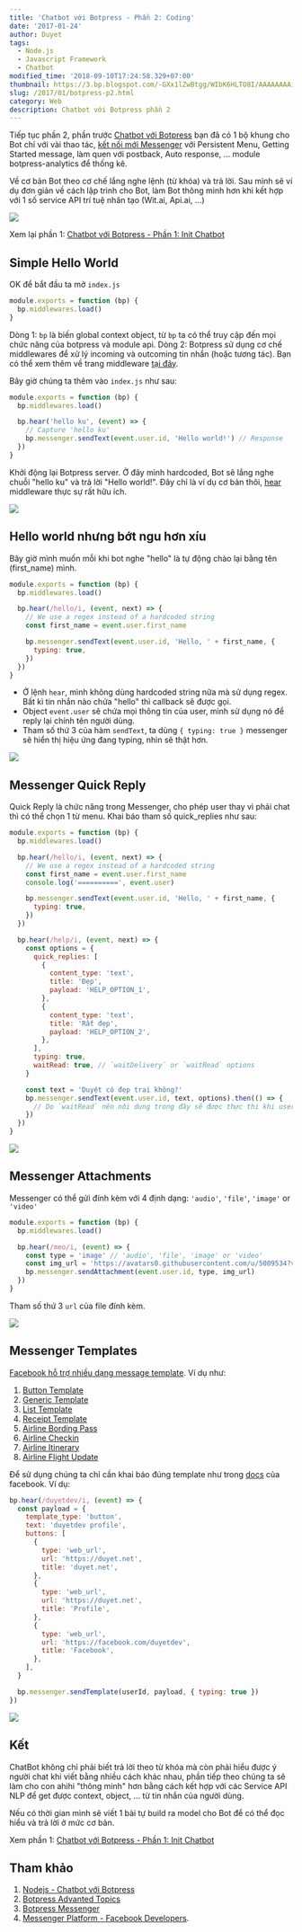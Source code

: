```yaml
---
title: 'Chatbot với Botpress - Phần 2: Coding'
date: '2017-01-24'
author: Duyet
tags:
  - Node.js
  - Javascript Framework
  - Chatbot
modified_time: '2018-09-10T17:24:58.329+07:00'
thumbnail: https://3.bp.blogspot.com/-GXx1lZwBtgg/WIbK6HLTO8I/AAAAAAAAimw/B9qbrjjIQIMC2CxXk1O-xqYAbTMOe4rogCLcB/s1600/screenshot-ui.png
slug: /2017/01/botpress-p2.html
category: Web
description: Chatbot với Botpress phần 2
---
```


Tiếp tục phần 2, phần trước [Chatbot với Botpress](https://blog.duyet.net/2017/01/botpress.html#.WIarsRJ97_g) bạn đã có 1 bộ khung cho Bot chỉ với vài thao tác, [kết nối mới Messenger](https://blog.duyet.net/2017/01/botpress.html#KtniviMessenger) với Persistent Menu, Getting Started message, làm quen với postback, Auto response, ... module botpress-analytics để thống kê.

Về cơ bản Bot theo cơ chế lắng nghe lệnh (từ khóa) và trả lời. Sau mình sẽ ví dụ đơn giản về cách lập trình cho Bot, làm Bot thông minh hơn khi kết hợp với 1 số service API trí tuệ nhân tạo (Wit.ai, Api.ai, ...)

![](https://3.bp.blogspot.com/-GXx1lZwBtgg/WIbK6HLTO8I/AAAAAAAAimw/B9qbrjjIQIMC2CxXk1O-xqYAbTMOe4rogCLcB/s1600/screenshot-ui.png)

Xem lại phần 1: [Chatbot với Botpress - Phần 1: Init Chatbot](https://blog.duyet.net/2017/01/botpress.html#.WJP5QxJ97_g)

## Simple Hello World

OK để bắt đầu ta mở `index.js`

```js
module.exports = function (bp) {
  bp.middlewares.load()
}
```

Dòng 1: `bp` là biến global context object, từ `bp` ta có thể truy cập đến mọi chức năng của botpress và module api.
Dòng 2: Botpress sử dụng cơ chế middlewares để xử lý incoming và outcoming tin nhắn (hoặc tương tác). Bạn có thể xem thêm về trang middleware [tại đây](https://docs.botpress.io/middlewares.html).

Bây giờ chúng ta thêm vào `index.js` như sau:

```js
module.exports = function (bp) {
  bp.middlewares.load()

  bp.hear('hello ku', (event) => {
    // Capture 'hello ku'
    bp.messenger.sendText(event.user.id, 'Hello world!') // Response
  })
}
```

Khởi động lại Botpress server.
Ở đây mình hardcoded, Bot sẽ lắng nghe chuỗi "hello ku" và trả lời "Hello world!". Đây chỉ là ví dụ cơ bản thôi, [hear](https://docs.botpress.io/core-reference.html) middleware thực sự rất hữu ích.

[![](https://1.bp.blogspot.com/--v33owHOC6Y/WIa2ZvmliqI/AAAAAAAAik4/EmA8Lc7XAgMAHGUHanOBtLs3uixdIlN1ACKgB/s640/Screenshot_2017-01-24-09-03-08-630_com.facebook.orca.png)](https://1.bp.blogspot.com/--v33owHOC6Y/WIa2ZvmliqI/AAAAAAAAik4/EmA8Lc7XAgMAHGUHanOBtLs3uixdIlN1ACKgB/s1600/Screenshot_2017-01-24-09-03-08-630_com.facebook.orca.png)

## Hello world nhưng bớt ngu hơn xíu

Bây giờ mình muốn mỗi khi bot nghe "hello" là tự động chào lại bằng tên (first_name) mình.

```js
module.exports = function (bp) {
  bp.middlewares.load()

  bp.hear(/hello/i, (event, next) => {
    // We use a regex instead of a hardcoded string
    const first_name = event.user.first_name

    bp.messenger.sendText(event.user.id, 'Hello, ' + first_name, {
      typing: true,
    })
  })
}
```

- Ở lệnh `hear`, mình không dùng hardcoded string nữa mà sử dụng regex. Bất kì tin nhắn nào chứa "hello" thì callback sẽ được gọi.
- Object `event.user` sẽ chứa mọi thông tin của user, mình sử dụng nó để reply lại chính tên người dùng.
- Tham số thứ 3 của hàm `sendText`, ta dùng `{ typing: true }` messenger sẽ hiển thị hiệu ứng đang typing, nhìn sẽ thật hơn.

[![](https://4.bp.blogspot.com/-8vdkgAPplng/WIa4MtxfARI/AAAAAAAAilM/Ux0PKCpmXHoBui9hYc7fuO6busO4iJIaQCKgB/s640/Screenshot_2017-01-24-09-12-24-681_com.google.android.apps.photos.png)](https://4.bp.blogspot.com/-8vdkgAPplng/WIa4MtxfARI/AAAAAAAAilM/Ux0PKCpmXHoBui9hYc7fuO6busO4iJIaQCKgB/s1600/Screenshot_2017-01-24-09-12-24-681_com.google.android.apps.photos.png)

## Messenger Quick Reply

Quick Reply là chức năng trong Messenger, cho phép user thay vì phải chat thì có thể chọn 1 từ menu. Khai báo tham số quick_replies như sau:

```js
module.exports = function (bp) {
  bp.middlewares.load()

  bp.hear(/hello/i, (event, next) => {
    // We use a regex instead of a hardcoded string
    const first_name = event.user.first_name
    console.log('==========', event.user)

    bp.messenger.sendText(event.user.id, 'Hello, ' + first_name, {
      typing: true,
    })
  })

  bp.hear(/help/i, (event, next) => {
    const options = {
      quick_replies: [
        {
          content_type: 'text',
          title: 'Đẹp',
          payload: 'HELP_OPTION_1',
        },
        {
          content_type: 'text',
          title: 'Rất đẹp',
          payload: 'HELP_OPTION_2',
        },
      ],
      typing: true,
      waitRead: true, // `waitDelivery` or `waitRead` options
    }

    const text = 'Duyệt có đẹp trai không?'
    bp.messenger.sendText(event.user.id, text, options).then(() => {
      // Do `waitRead` nên nội dung trong đây sẽ được thực thi khi user read.
    })
  })
}
```

[![](https://1.bp.blogspot.com/-W7vlccclv-A/WIa9BT5alwI/AAAAAAAAil0/cGrnqfmlv_U-n2xJhOzgcZiZ9u9Oa0qDACKgB/s640/Screenshot_2017-01-24-09-32-42-123_com.facebook.orca.png)](https://1.bp.blogspot.com/-W7vlccclv-A/WIa9BT5alwI/AAAAAAAAil0/cGrnqfmlv_U-n2xJhOzgcZiZ9u9Oa0qDACKgB/s1600/Screenshot_2017-01-24-09-32-42-123_com.facebook.orca.png)

## Messenger Attachments

Messenger có thể gửi đính kèm với 4 định dạng: `'audio'`, `'file'`, `'image'` or `'video'`

```js
module.exports = function (bp) {
  bp.middlewares.load()

  bp.hear(/meo/i, (event) => {
    const type = 'image' // 'audio', 'file', 'image' or 'video'
    const img_url = 'https://avatars0.githubusercontent.com/u/5009534?v=3&s=460'
    bp.messenger.sendAttachment(event.user.id, type, img_url)
  })
}
```

Tham số thứ 3 `url` của file đính kèm.

[![](https://2.bp.blogspot.com/-cgMBrsS0v3E/WIa-rbq68cI/AAAAAAAAimE/0-05L5gKka8GI3qmJjjq20DrekMWIPjjwCKgB/s640/Screenshot_2017-01-24-09-40-29-234_com.facebook.orca.png)](https://2.bp.blogspot.com/-cgMBrsS0v3E/WIa-rbq68cI/AAAAAAAAimE/0-05L5gKka8GI3qmJjjq20DrekMWIPjjwCKgB/s1600/Screenshot_2017-01-24-09-40-29-234_com.facebook.orca.png)

## Messenger Templates

[Facebook hỗ trợ nhiều dạng message template](https://developers.facebook.com/docs/messenger-platform/send-api-reference/templates). Ví dụ như:

1. [Button Template](https://developers.facebook.com/docs/messenger-platform/send-api-reference/button-template)
2. [Generic Template](https://developers.facebook.com/docs/messenger-platform/send-api-reference/generic-template)
3. [List Template](https://developers.facebook.com/docs/messenger-platform/send-api-reference/list-template)
4. [Receipt Template](https://developers.facebook.com/docs/messenger-platform/send-api-reference/receipt-template)
5. [Airline Bording Pass](https://developers.facebook.com/docs/messenger-platform/send-api-reference/airline-boardingpass-template)
6. [Airline Checkin](https://developers.facebook.com/docs/messenger-platform/send-api-reference/airline-checkin-template)
7. [Airline Itinerary](https://developers.facebook.com/docs/messenger-platform/send-api-reference/airline-itinerary-template)
8. [Airline Flight Update](https://developers.facebook.com/docs/messenger-platform/send-api-reference/airline-update-template)

Để sử dụng chúng ta chỉ cần khai báo đúng template như trong [docs](https://developers.facebook.com/docs/messenger-platform/send-api-reference/templates) của facebook. Ví dụ:

```js
bp.hear(/duyetdev/i, (event) => {
  const payload = {
    template_type: 'button',
    text: 'duyetdev profile',
    buttons: [
      {
        type: 'web_url',
        url: 'https://duyet.net',
        title: 'duyet.net',
      },
      {
        type: 'web_url',
        url: 'https://duyet.net',
        title: 'Profile',
      },
      {
        type: 'web_url',
        url: 'https://facebook.com/duyetdev',
        title: 'Facebook',
      },
    ],
  }

  bp.messenger.sendTemplate(userId, payload, { typing: true })
})
```

[![](https://4.bp.blogspot.com/-uw8VgTCx_n0/WIbDuJ6D-ZI/AAAAAAAAimg/gi7ug_nLreYFnbTCj5pPSxqr1ofyLvYfACK4B/s640/Screenshot_2017-01-24-09-59-12-331_com.facebook.orca.png)](https://4.bp.blogspot.com/-uw8VgTCx_n0/WIbDuJ6D-ZI/AAAAAAAAimg/gi7ug_nLreYFnbTCj5pPSxqr1ofyLvYfACK4B/s1600/Screenshot_2017-01-24-09-59-12-331_com.facebook.orca.png)

## Kết

ChatBot không chỉ phải biết trả lời theo từ khóa mà còn phải hiểu được ý người chat khi viết bằng nhiều cách khác nhau, phần tiếp theo chúng ta sẽ làm cho con ahihi "thông minh" hơn bằng cách kết hợp với các Service API NLP để get được context, object, ... từ tin nhắn của người dùng.

Nếu có thời gian mình sẽ viết 1 bài tự build ra model cho Bot để có thể đọc hiểu và trả lời ở mức cơ bản.

Xem phần 1: [Chatbot với Botpress - Phần 1: Init Chatbot](https://blog.duyet.net/2017/01/botpress.html)

## Tham khảo

1. [Nodejs - Chatbot với Botpress](https://blog.duyet.net/2017/01/botpress.html)
2. [Botpress Advanted Topics](https://docs.botpress.io/advanced-topics.html)
3. [Botpress Messenger](https://github.com/botpress/botpress-messenger)
4. [Messenger Platform - Facebook Developers](https://developers.facebook.com/docs/messenger-platform).
